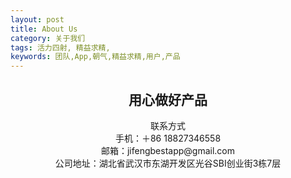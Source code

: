 ```yaml
---
layout: post
title: About Us
category: 关于我们
tags: 活力四射, 精益求精,
keywords: 团队,App,朝气,精益求精,用户,产品
---
```

## <center>用心做好产品</center>  <center>联系方式</center><center>手机：＋86 18827346558</center><center>邮箱：jifengbestapp@gmail.com </center><center>公司地址：湖北省武汉市东湖开发区光谷SBI创业街3栋7层</center>